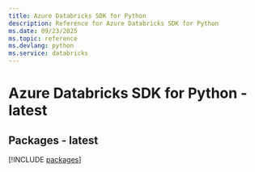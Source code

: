 ```yaml
---
title: Azure Databricks SDK for Python
description: Reference for Azure Databricks SDK for Python
ms.date: 09/23/2025
ms.topic: reference
ms.devlang: python
ms.service: databricks
---
```

# Azure Databricks SDK for Python - latest
## Packages - latest
[!INCLUDE [packages](databricks-index.md)]